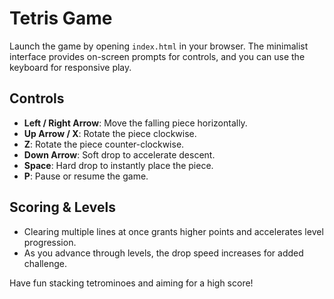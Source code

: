 # Tetris Game

Launch the game by opening `index.html` in your browser. The minimalist interface provides on-screen prompts for controls, and you can use the keyboard for responsive play.

## Controls
- **Left / Right Arrow**: Move the falling piece horizontally.
- **Up Arrow / X**: Rotate the piece clockwise.
- **Z**: Rotate the piece counter-clockwise.
- **Down Arrow**: Soft drop to accelerate descent.
- **Space**: Hard drop to instantly place the piece.
- **P**: Pause or resume the game.

## Scoring & Levels
- Clearing multiple lines at once grants higher points and accelerates level progression.
- As you advance through levels, the drop speed increases for added challenge.

Have fun stacking tetrominoes and aiming for a high score!
